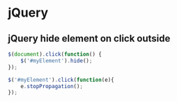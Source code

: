 # jQuery

## jQuery hide element on click outside

```javascript
$(document).click(function() {
	$('#myElement').hide();
});

$('#myElement').click(function(e){
    e.stopPropagation();
});
```
